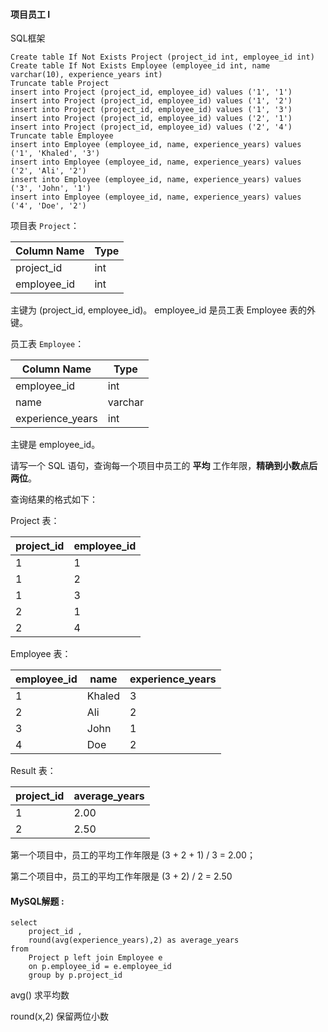 #### 项目员工 I

SQL框架

```mysql
Create table If Not Exists Project (project_id int, employee_id int)
Create table If Not Exists Employee (employee_id int, name varchar(10), experience_years int)
Truncate table Project
insert into Project (project_id, employee_id) values ('1', '1')
insert into Project (project_id, employee_id) values ('1', '2')
insert into Project (project_id, employee_id) values ('1', '3')
insert into Project (project_id, employee_id) values ('2', '1')
insert into Project (project_id, employee_id) values ('2', '4')
Truncate table Employee
insert into Employee (employee_id, name, experience_years) values ('1', 'Khaled', '3')
insert into Employee (employee_id, name, experience_years) values ('2', 'Ali', '2')
insert into Employee (employee_id, name, experience_years) values ('3', 'John', '1')
insert into Employee (employee_id, name, experience_years) values ('4', 'Doe', '2')
```

项目表 `Project`： 

| Column Name | Type |
| ----------- | ---- |
| project_id  | int  |
| employee_id | int  |

主键为 (project_id, employee_id)。
employee_id 是员工表 Employee 表的外键。

员工表 `Employee`：

| Column Name      | Type    |
| ---------------- | ------- |
| employee_id      | int     |
| name             | varchar |
| experience_years | int     |

主键是 employee_id。

请写一个 SQL 语句，查询每一个项目中员工的 **平均** 工作年限，**精确到小数点后两位**。

查询结果的格式如下：

Project 表：

| project_id | employee_id |
| ---------- | ----------- |
| 1          | 1           |
| 1          | 2           |
| 1          | 3           |
| 2          | 1           |
| 2          | 4           |

Employee 表：

| employee_id | name   | experience_years |
| ----------- | ------ | ---------------- |
| 1           | Khaled | 3                |
| 2           | Ali    | 2                |
| 3           | John   | 1                |
| 4           | Doe    | 2                |

Result 表：

| project_id | average_years |
| ---------- | ------------- |
| 1          | 2.00          |
| 2          | 2.50          |

第一个项目中，员工的平均工作年限是 (3 + 2 + 1) / 3 = 2.00；

第二个项目中，员工的平均工作年限是 (3 + 2) / 2 = 2.50

#### MySQL解题  :

```mysql
select 
    project_id , 
    round(avg(experience_years),2) as average_years
from 
    Project p left join Employee e
    on p.employee_id = e.employee_id
    group by p.project_id
```

avg() 求平均数

round(x,2) 保留两位小数

